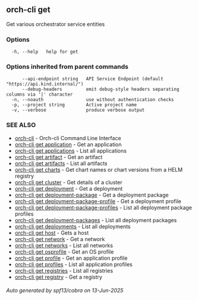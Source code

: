 ## orch-cli get

Get various orchestrator service entities

### Options

```
  -h, --help   help for get
```

### Options inherited from parent commands

```
      --api-endpoint string   API Service Endpoint (default "https://api.kind.internal/")
      --debug-headers         emit debug-style headers separating columns via '|' character
  -n, --noauth                use without authentication checks
  -p, --project string        Active project name
  -v, --verbose               produce verbose output
```

### SEE ALSO

* [orch-cli](orch-cli.md)	 - Orch-cli Command Line Interface
* [orch-cli get application](orch-cli_get_application.md)	 - Get an application
* [orch-cli get applications](orch-cli_get_applications.md)	 - List all applications
* [orch-cli get artifact](orch-cli_get_artifact.md)	 - Get an artifact
* [orch-cli get artifacts](orch-cli_get_artifacts.md)	 - List all artifacts
* [orch-cli get charts](orch-cli_get_charts.md)	 - Get chart names or chart versions from a HELM registry
* [orch-cli get cluster](orch-cli_get_cluster.md)	 - Get details of a cluster
* [orch-cli get deployment](orch-cli_get_deployment.md)	 - Get a deployment
* [orch-cli get deployment-package](orch-cli_get_deployment-package.md)	 - Get a deployment package
* [orch-cli get deployment-package-profile](orch-cli_get_deployment-package-profile.md)	 - Get a deployment profile
* [orch-cli get deployment-package-profiles](orch-cli_get_deployment-package-profiles.md)	 - List all deployment package profiles
* [orch-cli get deployment-packages](orch-cli_get_deployment-packages.md)	 - List all deployment packages
* [orch-cli get deployments](orch-cli_get_deployments.md)	 - List all deployments
* [orch-cli get host](orch-cli_get_host.md)	 - Gets a host
* [orch-cli get network](orch-cli_get_network.md)	 - Get a network
* [orch-cli get networks](orch-cli_get_networks.md)	 - List all networks
* [orch-cli get osprofile](orch-cli_get_osprofile.md)	 - Get an OS profile
* [orch-cli get profile](orch-cli_get_profile.md)	 - Get an application profile
* [orch-cli get profiles](orch-cli_get_profiles.md)	 - List all application profiles
* [orch-cli get registries](orch-cli_get_registries.md)	 - List all registries
* [orch-cli get registry](orch-cli_get_registry.md)	 - Get a registry

###### Auto generated by spf13/cobra on 13-Jun-2025
